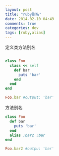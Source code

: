 ```yaml
---
layout: post
title: "ruby别名"
date: 2014-02-10 04:49
comments: true
categories: dev
tags: [ruby,alias]
---
```



定义类方法别名

```ruby

class Foo
  class << self
    def bar
      puts 'bar'
    end
  end
end

Foo.bar #output: 'bar'

```

方法别名

```ruby
class Foo
  def bar
    puts 'bar'
  end
  alias :bar2 :bar
end

Foo.bar2 #outpu: 'bar'
```